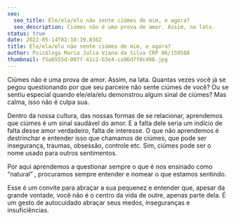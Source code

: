 ```yaml
---
seo:
  seo_title: Ele/ela/elu não sente ciúmes de mim, e agora?
  seo_description: Ciúmes não é uma prova de amor. Assim, na lata.
status: true
date: 2022-05-14T02:18:19.836Z
title: Ele/ela/elu não sente ciúmes de mim, e agora?
author: Psicóloga Maria Julia Viana da Silva CRP 06/159588
thumbnail: f5a6555d-007f-41c2-b3e4-ca96d7f0c486.jpg
---
```

Ciúmes não é uma prova de amor. Assim, na lata. Quantas vezes você já se pegou questionando por que seu parceire não sente ciúmes de você? Ou se sentiu especial quando ele/ela/elu demonstrou algum sinal de ciúmes? Mas calma, isso não é culpa sua.

 Dentro da nossa cultura, das nossas formas de se relacionar, aprendemos que ciúmes é um sinal saudável do amor. E a falta dele seria um indício de falta desse amor verdadeiro, falta de interesse. O que não aprendemos é destrinchar e entender isso que chamamos de ciúmes, que pode ser insegurança, traumas, obsessão, controle etc. Sim, ciúmes pode ser o nome usado para outros sentimentos.


Por aqui aprendemos a questionar sempre o que é nos ensinado como “natural” , procuramos sempre entender e nomear o que estamos sentindo.


Esse é um convite para abraçar a sua pequenez e entender que, apesar da grande vontade, você não é o centro da vida de outre, apenas parte dela. É um gesto de autocuidado abraçar seus medos, inseguranças e insuficiências.